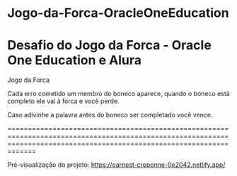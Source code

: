 # Jogo-da-Forca-OracleOneEducation
Desafio do Jogo da Forca - Oracle One Education e Alura
=========================================================================================================================================================================

Jogo da Forca

Cada erro cometido um membro do boneco aparece, quando o boneco está completo ele vai à forca e você perde. 

Caso adivinhe a palavra antes do boneco ser completado você vence.

=========================================================================================================================================================================


Pré-visualização do projeto: https://earnest-creponne-0e2042.netlify.app/


